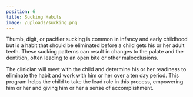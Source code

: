 ```yaml
---
position: 6
title: Sucking Habits
image: /uploads/sucking.png
---
```

Thumb, digit, or pacifier sucking is common in infancy and early childhood but is a habit that should be eliminated before a child gets his or her adult teeth. These sucking patterns can result in changes to the palate and the dentition, often leading to an open bite or other malocclusions.

The clinician will meet with the child and determine his or her readiness to eliminate the habit and work with him or her over a ten day period. This program helps the child to take the lead role in this process, empowering him or her and giving him or her a sense of accomplishment.